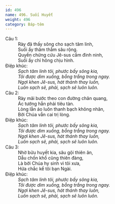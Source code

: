 ```yaml
---
id: 496
name: 496. Suối Huyết
weight: 496
category: Báp-têm
---
```

<dl><dt>Câu 1:</dt><dd data-verse="1">Rày đã thấy sông cho sạch tâm linh, <br/>Suối ấy thăm thẳm sâu rộng. <br/>Quyền chửng cứu Jê-sus cầm đinh ninh, <br/>Suối ấy chỉ hông chịu hình. </dd><dt>Điệp khúc:</dt><dd data-chorus="1"><em>Sạch tâm linh tôi, phước bấy sông kia, <br/>Tôi được dìm xuống, bỗng trắng trong ngay. <br/>Ngợi khen Jê-sus, hát thánh thay luôn, <br/>Luôn sạch sẽ, phải, sạch sẽ luôn luôn. </em></dd><dt>Câu 2:</dt><dd data-verse="2">Rày mãi bước theo con đường chân quang, <br/>Ác tướng hẳn phải tiêu tàn. <br/>Lòng lẫn áo luôn thanh bạch không nhăn, <br/>Bởi Chúa vẫn cai trị lòng. </dd><dt>Điệp khúc:</dt><dd data-chorus="1"><em>Sạch tâm linh tôi, phước bấy sông kia, <br/>Tôi được dìm xuống, bỗng trắng trong ngay. <br/>Ngợi khen Jê-sus, hát thánh thay luôn, <br/>Luôn sạch sẽ, phải, sạch sẽ luôn luôn. </em></dd><dt>Câu 3:</dt><dd data-verse="3">Nhờ bửu huyết kia, sâu gội thiên ân, <br/>Dẫu chốn khổ cũng thiên đàng, <br/>Là bởi Chúa hy sinh vì tôi xưa, <br/>Hứa chắc kể tôi bạn Ngài. </dd><dt>Điệp khúc:</dt><dd data-chorus="1"><em>Sạch tâm linh tôi, phước bấy sông kia, <br/>Tôi được dìm xuống, bỗng trắng trong ngay. <br/>Ngợi khen Jê-sus, hát thánh thay luôn, <br/>Luôn sạch sẽ, phải, sạch sẽ luôn luôn. </em></dd></dl>
